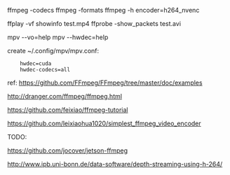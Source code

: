 

ffmpeg -codecs
ffmpeg -formats
ffmpeg -h encoder=h264_nvenc


ffplay -vf showinfo test.mp4
ffprobe -show_packets test.avi


mpv --vo=help
mpv --hwdec=help

create ~/.config/mpv/mpv.conf: 
    
        hwdec=cuda
        hwdec-codecs=all


ref:
https://github.com/FFmpeg/FFmpeg/tree/master/doc/examples

http://dranger.com/ffmpeg/ffmpeg.html

https://github.com/feixiao/ffmpeg-tutorial

https://github.com/leixiaohua1020/simplest_ffmpeg_video_encoder  

TODO:

https://github.com/jocover/jetson-ffmpeg    

http://www.ipb.uni-bonn.de/data-software/depth-streaming-using-h-264/    


